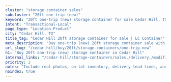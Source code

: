 ```yaml
---
cluster: "storage container sales"
subcluster: "20ft one-trip (new)"
keyword: "20ft one-trip (new) storage container for sale Cedar Hill, TX"
intent: "Transactional-Local"
page_type: "Location-Product"
city: "Cedar Hill, TX"
title_tag: "Cedar Hill 20ft storage container for sale | LC Container"
meta_description: "Buy one-trip (new) 20ft storage container sale with local delivery in Cedar Hill, TX. LC Container — local Since 2003. Request a fast quote today."
url_slug: "/cedar-hill/buy/20ft/storage-containers/one-trip-new"
h1: "Buy 20ft one-trip (new) storage container in Cedar Hill"
internal_links: "/cedar-hill/storage-containers/sales,/delivery,/modifications"
priority: 2
notes: "Include real photos, on-lot inventory, delivery lead times, and financing info."
noindex: true
---
```


<!-- TODO: Add unique city/inventory copy, images, and internal links here. -->
